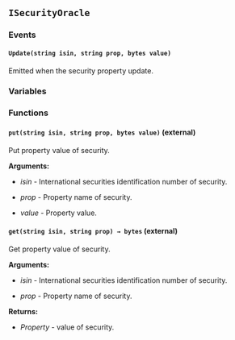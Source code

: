 ## `ISecurityOracle`





### Events
#### `Update(string isin, string prop, bytes value)`



Emitted when the security property update.


### Variables

### Functions
#### `put(string isin, string prop, bytes value)` (external)

Put property value of security.




**Arguments:**
- *isin* - International securities identification number of security.

- *prop* - Property name of security.

- *value* - Property value.

#### `get(string isin, string prop) → bytes` (external)

Get property value of security.




**Arguments:**
- *isin* - International securities identification number of security.

- *prop* - Property name of security.


**Returns:**
- *Property* - value of security.

